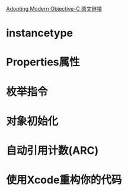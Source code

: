 [Adopting Modern Objective-C 原文链接](https://developer.apple.com/library/content/releasenotes/ObjectiveC/ModernizationObjC/AdoptingModernObjective-C/AdoptingModernObjective-C.html#//apple_ref/doc/uid/TP40014150)

# instancetype

# Properties属性

# 枚举指令

# 对象初始化

# 自动引用计数(ARC)

# 使用Xcode重构你的代码
